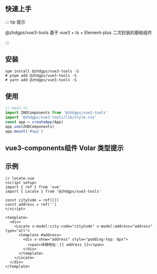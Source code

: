 ## 快速上手

::: tip 提示

@zhdgps/vue3-tools 基于 vue3 + ts + Element-plus 二次封装的基础组件

:::

## 安装

```bash:no-line-numbers
npm install @zhdgps/vue3-tools -S
# pnpm add @zhdgps/vue3-tools -S
# yarn add @zhdgps/vue3-tools -S
```

## 使用

```js
// main.ts
import ZHDComponents from '@zhdgps/vue3-tools'
import '@zhdgps/vue3-tools/lib/style.css'
const app = createApp(App)
app.use(ZHDComponents)
app.mount('#app')
```

## vue3-components组件 Volar 类型提示

<!-- ```json
// 需要在使用的项目的tsconfig.json文件中添加以下
compilerOptions: {
  "types": [
      "@zhdgps/vue3-tools/components.d.ts",
    ],
}
``` -->

## 示例
```vue
// locate.vue
<script setup>
import { ref } from 'vue'
import { Locate } from '@zhdgps/vue3-tools'

const cityCode = ref([])
const address = ref('')
</script>

<template>
  <div>
    <Locate v-model:city-code="cityCode" v-model:address="address" type="all">
      <template #address>
        <div v-show="address" style="padding-top: 6px">
          <span>详细地址：{{ address }}</span>
        </div>
      </template>
    </Locate>
  </div>
</template>
```
